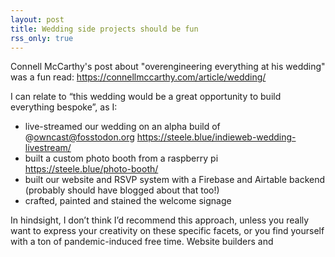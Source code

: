 ```yaml
---
layout: post
title: Wedding side projects should be fun
rss_only: true
---
```

Connell McCarthy's post about "overengineering everything at his wedding" was a fun read: https://connellmccarthy.com/article/wedding/

I can relate to “this wedding would be a great opportunity to build everything bespoke”, as I:

- live-streamed our wedding on an alpha build of @owncast@fosstodon.org https://steele.blue/indieweb-wedding-livestream/
- built a custom photo booth from a raspberry pi https://steele.blue/photo-booth/
- built our website and RSVP system with a Firebase and Airtable backend (probably should have blogged about that too!)
- crafted, painted and stained the welcome signage

In hindsight, I don’t think I’d recommend this approach, unless you really want to express your creativity on these specific facets, or you find yourself with a ton of pandemic-induced free time. Website builders and
